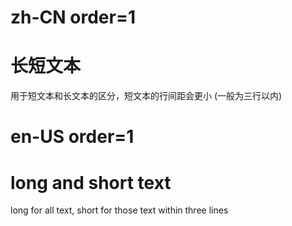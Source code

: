 # zh-CN order=1

# 长短文本

用于短文本和长文本的区分，短文本的行间距会更小 (一般为三行以内)

# en-US order=1

# long and short text

long for all text, short for those text within three lines
